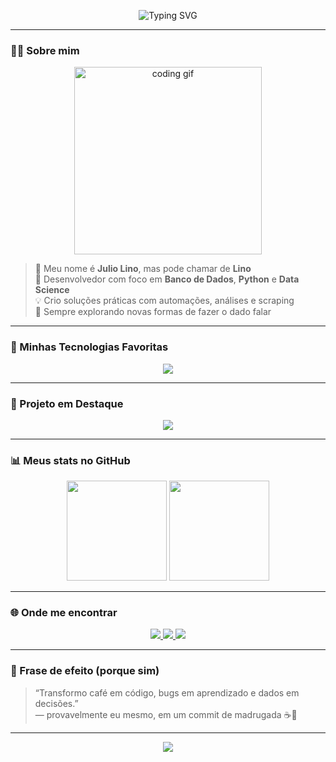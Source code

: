 <!-- Banner de Boas-Vindas -->
<p align="center">
  <img src="https://readme-typing-svg.herokuapp.com?font=Fira+Code&size=26&pause=1000&center=true&vCenter=true&width=435&lines=Salve%2C+eu+sou+o+Julio+Lino!" alt="Typing SVG" />
</p>

---

### 👨‍💻 Sobre mim

<p align="center">
  <img src="https://media.giphy.com/media/qgQUggAC3Pfv687qPC/giphy.gif" width="300" alt="coding gif">
</p>

> 🎯 Meu nome é **Julio Lino**, mas pode chamar de **Lino**  
> 📍 Desenvolvedor com foco em **Banco de Dados**, **Python** e **Data Science**  
> 💡 Crio soluções práticas com automações, análises e scraping  
> 🔭 Sempre explorando novas formas de fazer o dado falar

---

### 🚀 Minhas Tecnologias Favoritas

<p align="center">
  <img src="https://skillicons.dev/icons?i=python,numpy,pandas,sqlite,mysql,postgres,html,css,js,git,github" />
</p>

---

### 📌 Projeto em Destaque

<p align="center">
  <a href="https://github.com/JulioLino10/my_new_portfolio">
    <img src="https://img.shields.io/badge/Portfólio-Pessoal-1f425f.svg?style=for-the-badge&logo=github" />
  </a>
</p>

---

### 📊 Meus stats no GitHub

<p align="center">
  <img src="https://github-readme-stats.vercel.app/api?username=JulioLino10&show_icons=true&theme=dracula&count_private=true&hide=issues&hide_title=true" height="160"/>
  <img src="https://github-readme-stats.vercel.app/api/top-langs/?username=JulioLino10&layout=compact&theme=dracula" height="160"/>
</p>

---

### 🌐 Onde me encontrar

<p align="center">
  <a href="https://juliolino10.github.io/link_instagram/" target="_blank">
    <img src="https://img.shields.io/badge/Portfólio-000?style=for-the-badge&logo=github&logoColor=white" />
  </a>
  <a href="https://www.instagram.com/_lino0z_/" target="_blank">
    <img src="https://img.shields.io/badge/Instagram-E4405F?style=for-the-badge&logo=instagram&logoColor=white" />
  </a>
  <a href="https://www.linkedin.com/in/julio-lino-58a7a2284/" target="_blank">
    <img src="https://img.shields.io/badge/LinkedIn-0077B5?style=for-the-badge&logo=linkedin&logoColor=white" />
  </a>
</p>

---

### 💭 Frase de efeito (porque sim)

> “Transformo café em código, bugs em aprendizado e dados em decisões.”  
> — provavelmente eu mesmo, em um commit de madrugada ☕🌙

---

<p align="center">
  <img src="https://capsule-render.vercel.app/api?type=waving&color=0d1117&height=100&section=footer"/>
</p>
